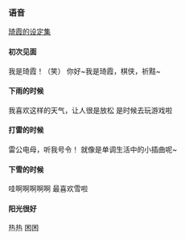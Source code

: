 ### 语音

[琦霞的设定集](../QiXia/QiXia.md)

#### 初次见面
我是琦霞！（笑）
你好~我是琦霞，棋侠，祈黠~
#### 下雨的时候
我喜欢这样的天气，让人很是放松
是时候去玩游戏啦
#### 打雷的时候
雷公电母，听我号令！
就像是单调生活中的小插曲呢~
#### 下雪的时候
哇啊啊啊啊啊
最喜欢雪啦
#### 阳光很好
热热
困困

